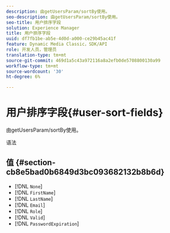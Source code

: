 ```yaml
---
description: 由getUsersParam/sortBy使用。
seo-description: 由getUsersParam/sortBy使用。
seo-title: 用户排序字段
solution: Experience Manager
title: 用户排序字段
uuid: df7fb1be-ab5e-4d0d-a000-ce29b45ac41f
feature: Dynamic Media Classic，SDK/API
role: 开发人员，管理员
translation-type: tm+mt
source-git-commit: 469d1a5c43a972116a8a2efb0de5708800130a99
workflow-type: tm+mt
source-wordcount: '30'
ht-degree: 6%

---
```



# 用户排序字段{#user-sort-fields}

由getUsersParam/sortBy使用。

语法

## 值 {#section-cb8e5bad0b6849d3bc093682132b8b6d}

* [!DNL `None`]
* [!DNL `FirstName`]
* [!DNL `LastName`]
* [!DNL `Email`]
* [!DNL `Role`]
* [!DNL `Valid`]
* [!DNL `PasswordExpiration`]

